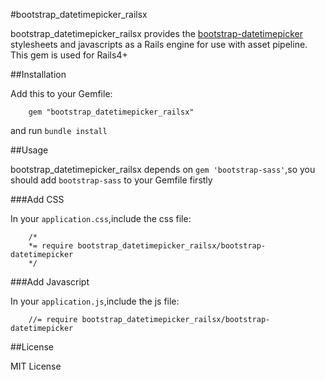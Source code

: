 #bootstrap_datetimepicker_railsx

bootstrap_datetimepicker_railsx provides the [bootstrap-datetimepicker](http://www.malot.fr/bootstrap-datetimepicker/) stylesheets and javascripts as a Rails engine for use with asset pipeline. This gem is used for Rails4+

##Installation


Add this to your Gemfile:

		gem "bootstrap_datetimepicker_railsx"

and run `bundle install`

##Usage


bootstrap_datetimepicker_railsx depends on `gem 'bootstrap-sass'`,so you should add `bootstrap-sass` to your Gemfile firstly

###Add CSS

In your `application.css`,include the css file:

		/*
		*= require bootstrap_datetimepicker_railsx/bootstrap-datetimepicker
		*/
		
###Add Javascript

In your `application.js`,include the js file:

		//= require bootstrap_datetimepicker_railsx/bootstrap-datetimepicker
		
		
##License

MIT License
		


		
